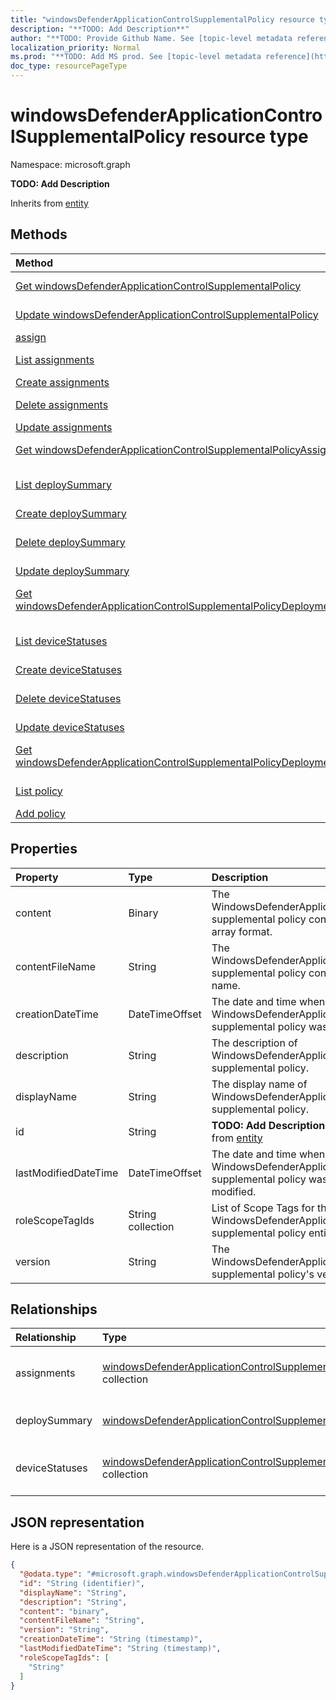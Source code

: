 ```yaml
---
title: "windowsDefenderApplicationControlSupplementalPolicy resource type"
description: "**TODO: Add Description**"
author: "**TODO: Provide Github Name. See [topic-level metadata reference](https://msgo.azurewebsites.net/add/document/guidelines/metadata.html#topic-level-metadata)**"
localization_priority: Normal
ms.prod: "**TODO: Add MS prod. See [topic-level metadata reference](https://msgo.azurewebsites.net/add/document/guidelines/metadata.html#topic-level-metadata)**"
doc_type: resourcePageType
---
```


# windowsDefenderApplicationControlSupplementalPolicy resource type


Namespace: microsoft.graph

**TODO: Add Description**


Inherits from [entity](../resources/entity.md)

## Methods
|Method|Return Type|Description|
|:---|:---|:---|
|[Get windowsDefenderApplicationControlSupplementalPolicy](../api/windowsdefenderapplicationcontrolsupplementalpolicy-get.md)|[windowsDefenderApplicationControlSupplementalPolicy](../resources/windowsdefenderapplicationcontrolsupplementalpolicy.md)|Read the properties and relationships of a [windowsDefenderApplicationControlSupplementalPolicy](../resources/windowsdefenderapplicationcontrolsupplementalpolicy.md) object.|
|[Update windowsDefenderApplicationControlSupplementalPolicy](../api/windowsdefenderapplicationcontrolsupplementalpolicy-update.md)|[windowsDefenderApplicationControlSupplementalPolicy](../resources/windowsdefenderapplicationcontrolsupplementalpolicy.md)|Update the properties of a [windowsDefenderApplicationControlSupplementalPolicy](../resources/windowsdefenderapplicationcontrolsupplementalpolicy.md) object.|
|[assign](../api/windowsdefenderapplicationcontrolsupplementalpolicy-assign.md)|None|**TODO: Add Description**|
|[List assignments](../api/windowsdefenderapplicationcontrolsupplementalpolicy-list-assignments.md)|[windowsDefenderApplicationControlSupplementalPolicyAssignment](../resources/windowsdefenderapplicationcontrolsupplementalpolicyassignment.md) collection|Get the windowsDefenderApplicationControlSupplementalPolicyAssignments from the assignments navigation property.|
|[Create assignments](../api/windowsdefenderapplicationcontrolsupplementalpolicy-post-assignments.md)|[windowsDefenderApplicationControlSupplementalPolicyAssignment](../resources/windowsdefenderapplicationcontrolsupplementalpolicyassignment.md)|Create a new assignments object.|
|[Delete assignments](../api/windowsdefenderapplicationcontrolsupplementalpolicy-delete-assignments.md)|None|Delete an [windowsDefenderApplicationControlSupplementalPolicyAssignment](../resources/windowsdefenderapplicationcontrolsupplementalpolicyassignment.md) object.|
|[Update assignments](../api/windowsdefenderapplicationcontrolsupplementalpolicy-update-assignments.md)|[windowsDefenderApplicationControlSupplementalPolicyAssignment](../resources/windowsdefenderapplicationcontrolsupplementalpolicyassignment.md)|Update the properties of an assignments object.|
|[Get windowsDefenderApplicationControlSupplementalPolicyAssignment](../api/windowsdefenderapplicationcontrolsupplementalpolicyassignment-get.md)|[windowsDefenderApplicationControlSupplementalPolicyAssignment](../resources/windowsdefenderapplicationcontrolsupplementalpolicyassignment.md)|Read the properties and relationships of a [windowsDefenderApplicationControlSupplementalPolicyAssignment](../resources/windowsdefenderapplicationcontrolsupplementalpolicyassignment.md) object.|
|[List deploySummary](../api/windowsdefenderapplicationcontrolsupplementalpolicy-list-deploysummary.md)|[windowsDefenderApplicationControlSupplementalPolicyDeploymentSummary](../resources/windowsdefenderapplicationcontrolsupplementalpolicydeploymentsummary.md) collection|Get the windowsDefenderApplicationControlSupplementalPolicyDeploymentSummaries from the deploySummary navigation property.|
|[Create deploySummary](../api/windowsdefenderapplicationcontrolsupplementalpolicy-post-deploysummary.md)|[windowsDefenderApplicationControlSupplementalPolicyDeploymentSummary](../resources/windowsdefenderapplicationcontrolsupplementalpolicydeploymentsummary.md)|Create a new deploySummary object.|
|[Delete deploySummary](../api/windowsdefenderapplicationcontrolsupplementalpolicy-delete-deploysummary.md)|None|Delete a [windowsDefenderApplicationControlSupplementalPolicyDeploymentSummary](../resources/windowsdefenderapplicationcontrolsupplementalpolicydeploymentsummary.md) object.|
|[Update deploySummary](../api/windowsdefenderapplicationcontrolsupplementalpolicy-update-deploysummary.md)|[windowsDefenderApplicationControlSupplementalPolicyDeploymentSummary](../resources/windowsdefenderapplicationcontrolsupplementalpolicydeploymentsummary.md)|Update the properties of a deploySummary object.|
|[Get windowsDefenderApplicationControlSupplementalPolicyDeploymentSummary](../api/windowsdefenderapplicationcontrolsupplementalpolicydeploymentsummary-get.md)|[windowsDefenderApplicationControlSupplementalPolicyDeploymentSummary](../resources/windowsdefenderapplicationcontrolsupplementalpolicydeploymentsummary.md)|Read the properties and relationships of a [windowsDefenderApplicationControlSupplementalPolicyDeploymentSummary](../resources/windowsdefenderapplicationcontrolsupplementalpolicydeploymentsummary.md) object.|
|[List deviceStatuses](../api/windowsdefenderapplicationcontrolsupplementalpolicy-list-devicestatuses.md)|[windowsDefenderApplicationControlSupplementalPolicyDeploymentStatus](../resources/windowsdefenderapplicationcontrolsupplementalpolicydeploymentstatus.md) collection|Get the windowsDefenderApplicationControlSupplementalPolicyDeploymentStatus from the deviceStatuses navigation property.|
|[Create deviceStatuses](../api/windowsdefenderapplicationcontrolsupplementalpolicy-post-devicestatuses.md)|[windowsDefenderApplicationControlSupplementalPolicyDeploymentStatus](../resources/windowsdefenderapplicationcontrolsupplementalpolicydeploymentstatus.md)|Create a new deviceStatuses object.|
|[Delete deviceStatuses](../api/windowsdefenderapplicationcontrolsupplementalpolicy-delete-devicestatuses.md)|None|Delete a [windowsDefenderApplicationControlSupplementalPolicyDeploymentStatus](../resources/windowsdefenderapplicationcontrolsupplementalpolicydeploymentstatus.md) object.|
|[Update deviceStatuses](../api/windowsdefenderapplicationcontrolsupplementalpolicy-update-devicestatuses.md)|[windowsDefenderApplicationControlSupplementalPolicyDeploymentStatus](../resources/windowsdefenderapplicationcontrolsupplementalpolicydeploymentstatus.md)|Update the properties of a deviceStatuses object.|
|[Get windowsDefenderApplicationControlSupplementalPolicyDeploymentStatus](../api/windowsdefenderapplicationcontrolsupplementalpolicydeploymentstatus-get.md)|[windowsDefenderApplicationControlSupplementalPolicyDeploymentStatus](../resources/windowsdefenderapplicationcontrolsupplementalpolicydeploymentstatus.md)|Read the properties and relationships of a [windowsDefenderApplicationControlSupplementalPolicyDeploymentStatus](../resources/windowsdefenderapplicationcontrolsupplementalpolicydeploymentstatus.md) object.|
|[List policy](../api/windowsdefenderapplicationcontrolsupplementalpolicydeploymentstatus-list-policy.md)|[windowsDefenderApplicationControlSupplementalPolicy](../resources/windowsdefenderapplicationcontrolsupplementalpolicy.md) collection|Get the windowsDefenderApplicationControlSupplementalPolicies from the policy navigation property.|
|[Add policy](../api/windowsdefenderapplicationcontrolsupplementalpolicydeploymentstatus-post-policy.md)|[windowsDefenderApplicationControlSupplementalPolicy](../resources/windowsdefenderapplicationcontrolsupplementalpolicy.md)|Add policy by posting to the policy collection.|

## Properties
|Property|Type|Description|
|:---|:---|:---|
|content|Binary|The WindowsDefenderApplicationControl supplemental policy content in byte array format.|
|contentFileName|String|The WindowsDefenderApplicationControl supplemental policy content's file name.|
|creationDateTime|DateTimeOffset|The date and time when the WindowsDefenderApplicationControl supplemental policy was uploaded.|
|description|String|The description of WindowsDefenderApplicationControl supplemental policy.|
|displayName|String|The display name of WindowsDefenderApplicationControl supplemental policy.|
|id|String|**TODO: Add Description** Inherited from [entity](../resources/entity.md)|
|lastModifiedDateTime|DateTimeOffset|The date and time when the WindowsDefenderApplicationControl supplemental policy was last modified.|
|roleScopeTagIds|String collection|List of Scope Tags for this WindowsDefenderApplicationControl supplemental policy entity.|
|version|String|The WindowsDefenderApplicationControl supplemental policy's version.|

## Relationships
|Relationship|Type|Description|
|:---|:---|:---|
|assignments|[windowsDefenderApplicationControlSupplementalPolicyAssignment](../resources/windowsdefenderapplicationcontrolsupplementalpolicyassignment.md) collection|The associated group assignments for this WindowsDefenderApplicationControl supplemental policy.|
|deploySummary|[windowsDefenderApplicationControlSupplementalPolicyDeploymentSummary](../resources/windowsdefenderapplicationcontrolsupplementalpolicydeploymentsummary.md)|WindowsDefenderApplicationControl supplemental policy deployment summary.|
|deviceStatuses|[windowsDefenderApplicationControlSupplementalPolicyDeploymentStatus](../resources/windowsdefenderapplicationcontrolsupplementalpolicydeploymentstatus.md) collection|The list of device deployment states for this WindowsDefenderApplicationControl supplemental policy.|

## JSON representation
Here is a JSON representation of the resource.
<!-- {
  "blockType": "resource",
  "keyProperty": "id",
  "@odata.type": "microsoft.graph.windowsDefenderApplicationControlSupplementalPolicy",
  "baseType": "microsoft.graph.entity",
  "openType": false
}
-->
``` json
{
  "@odata.type": "#microsoft.graph.windowsDefenderApplicationControlSupplementalPolicy",
  "id": "String (identifier)",
  "displayName": "String",
  "description": "String",
  "content": "binary",
  "contentFileName": "String",
  "version": "String",
  "creationDateTime": "String (timestamp)",
  "lastModifiedDateTime": "String (timestamp)",
  "roleScopeTagIds": [
    "String"
  ]
}
```

